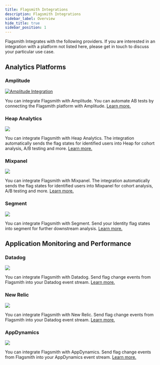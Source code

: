 ```yaml
---
title: Flagsmith Integrations
description: Flagsmith Integrations
sidebar_label: Overview
hide_title: true
sidebar_position: 1
---
```


Flagsmith Integrates with the following providers. If you are interested in an integration with a platform not listed
here, please get in touch to discuss your particular use case.

## Analytics Platforms

### Amplitude

[<img src="/img/integrations/amplitude/amplitude-logo.svg" alt="Amplitude Integration"/>](/integrations/amplitude)

You can integrate Flagsmith with Amplitude. You can automate AB tests by connecting the Flagsmith platform with
Amplitude. [Learn more.](/integrations/amplitude)

### Heap Analytics

[<img src="/img/integrations/heap/heap-logo.svg"/>](/integrations/heap)

You can integrate Flagsmith with Heap Analytics. The integration automatically sends the flag states for identified
users into Heap for cohort analysis, A/B testing and more. [Learn more.](/integrations/heap)

### Mixpanel

[<img src="/img/integrations/mixpanel/mixpanel-logo.svg"/>](/integrations/mixpanel)

You can integrate Flagsmith with Mixpanel. The integration automatically sends the flag states for identified users into
Mixpanel for cohort analysis, A/B testing and more. [Learn more.](/integrations/mixpanel)

### Segment

[<img src="/img/integrations/segment/segment-logo.svg"/>](/integrations/segment)

You can integrate Flagsmith with Segment. Send your Identity flag states into segment for further downstream analysis.
[Learn more.](/integrations/segment)

## Application Monitoring and Performance

### Datadog

[<img src="/img/integrations/datadog/datadog-logo.svg"/>](/integrations/datadog)

You can integrate Flagsmith with Datadog. Send flag change events from Flagsmith into your Datadog event stream.
[Learn more.](/integrations/datadog)

### New Relic

[<img src="/img/integrations/newrelic/newrelic-logo.svg"/>](/integrations/newrelic)

You can integrate Flagsmith with New Relic. Send flag change events from Flagsmith into your Datadog event stream.
[Learn more.](/integrations/newrelic)

### AppDynamics

[<img src="/img/integrations/appdynamics/appdynamics-logo.svg"/>](/integrations/appdynamics)

You can integrate Flagsmith with AppDynamics. Send flag change events from Flagsmith into your AppDynamics event stream.
[Learn more.](/integrations/appdynamics)
